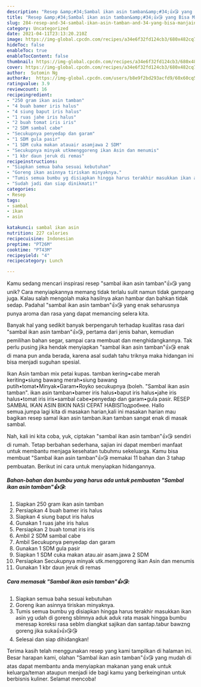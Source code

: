 ```yaml
---
description: "Resep &amp;#34;Sambal ikan asin tamban&amp;#34;👍😘 yang Bisa Manjain Lidah"
title: "Resep &amp;#34;Sambal ikan asin tamban&amp;#34;👍😘 yang Bisa Manjain Lidah"
slug: 284-resep-and-34-sambal-ikan-asin-tamban-and-34-yang-bisa-manjain-lidah
category: Uncategorized
date: 2021-04-11T23:13:20.210Z
image: https://img-global.cpcdn.com/recipes/a34e6f32fd124cb3/680x482cq70/sambal-ikan-asin-tamban-foto-resep-utama.jpg
hideToc: false
enableToc: true
enableTocContent: false
thumbnail: https://img-global.cpcdn.com/recipes/a34e6f32fd124cb3/680x482cq70/sambal-ikan-asin-tamban-foto-resep-utama.jpg
cover: https://img-global.cpcdn.com/recipes/a34e6f32fd124cb3/680x482cq70/sambal-ikan-asin-tamban-foto-resep-utama.jpg
author:  Sutomin Ng
authorAv:  https://img-global.cpcdn.com/users/b8e9f2bd293acfd9/60x60cq50/avatar.jpg
ratingvalue: 3.9
reviewcount: 16
recipeingredient:
- "250 gram ikan asin tamban"
- "4 buah bamer iris halus"
- "4 siung baput iris halus"
- "1 ruas jahe iris halus"
- "2 buah tomat iris iris"
- "2 SDM sambal cabe"
- "Secukupnya penyedap dan garam"
- "1 SDM gula pasir"
- "1 SDM cuka makan atauair asamjawa 2 SDM"
- "Secukupnya minyak utkmenggoreng ikan Asin dan menumis"
- "1 kbr daun jeruk di remas"
recipeinstructions:
- "Siapkan semua baha sesuai kebutuhan"
- "Goreng ikan asinnya tiriskan minyaknya."
- "Tumis semua bumbu yg disiapkan hingga harus terakhir masukkan ikan asin yg udah di goreng sblmnya aduk aduk rata masak hingga bumbu meresap koreksi rasa seblm diangkat sajikan dan santap.tabur bawzng goreng jika suka👍👍😘😘"
- "Sudah jadi dan siap dinikmati!"
categories:
- Resep
tags:
- sambal
- ikan
- asin

katakunci: sambal ikan asin 
nutrition: 227 calories
recipecuisine: Indonesian
preptime: "PT26M"
cooktime: "PT43M"
recipeyield: "4"
recipecategory: Lunch

---
```



Kamu sedang mencari inspirasi resep &#34;sambal ikan asin tamban&#34;👍😘 yang unik? Cara menyiapkannya memang tidak terlalu sulit namun tidak gampang juga. Kalau salah mengolah maka hasilnya akan hambar dan bahkan tidak sedap. Padahal &#34;sambal ikan asin tamban&#34;👍😘 yang enak seharusnya punya aroma dan rasa yang dapat memancing selera kita.


Banyak hal yang sedikit banyak berpengaruh terhadap kualitas rasa dari &#34;sambal ikan asin tamban&#34;👍😘, pertama dari jenis bahan, kemudian pemilihan bahan segar, sampai cara membuat dan menghidangkannya. Tak perlu pusing jika hendak menyiapkan &#34;sambal ikan asin tamban&#34;👍😘 enak di mana pun anda berada, karena asal sudah tahu triknya maka hidangan ini bisa menjadi suguhan spesial.

Ikan Asin tamban mix petai kupas. tamban kering•cabe merah keriting•siung bawang merah•siung bawang putih•tomat•Minyak•Garam•Royko secukupnya (boleh. &#34;Sambal ikan asin tamban&#34;. ikan asin tamban•bamer iris halus•baput iris halus•jahe iris halus•tomat iris iris•sambal cabe•penyedap dan garam•gula pasir. RESEP SAMBAL IKAN ASIN BIKIN NASI CEPAT HABISПодробнее. Hallo semua.jumpa lagi kita di masakan harian,kali ini masakan harian mau bagikan resep samal ikan asin tamban.ikan tamban sangat enak di masak sambal.


Nah, kali ini kita coba, yuk, ciptakan &#34;sambal ikan asin tamban&#34;👍😘 sendiri di rumah. Tetap berbahan sederhana, sajian ini dapat memberi manfaat untuk membantu menjaga kesehatan tubuhmu sekeluarga. Kamu bisa membuat &#34;Sambal ikan asin tamban&#34;👍😘 memakai 11 bahan dan 3 tahap pembuatan. Berikut ini cara untuk menyiapkan hidangannya.

<!--inarticleads1-->

##### Bahan-bahan dan bumbu yang harus ada untuk pembuatan &#34;Sambal ikan asin tamban&#34;👍😘:

1. Siapkan 250 gram ikan asin tamban
1. Persiapkan 4 buah bamer iris halus
1. Siapkan 4 siung baput iris halus
1. Gunakan 1 ruas jahe iris halus
1. Persiapkan 2 buah tomat iris iris
1. Ambil 2 SDM sambal cabe
1. Ambil Secukupnya penyedap dan garam
1. Gunakan 1 SDM gula pasir
1. Siapkan 1 SDM cuka makan atau.air asam.jawa 2 SDM
1. Persiapkan Secukupnya minyak utk.menggoreng ikan Asin dan menumis
1. Gunakan 1 kbr daun jeruk di remas




<!--inarticleads2-->

##### Cara memasak &#34;Sambal ikan asin tamban&#34;👍😘:

1. Siapkan semua baha sesuai kebutuhan
1. Goreng ikan asinnya tiriskan minyaknya.
1. Tumis semua bumbu yg disiapkan hingga harus terakhir masukkan ikan asin yg udah di goreng sblmnya aduk aduk rata masak hingga bumbu meresap koreksi rasa seblm diangkat sajikan dan santap.tabur bawzng goreng jika suka👍👍😘😘
1. Selesai dan siap dihidangkan!



Terima kasih telah menggunakan resep yang kami tampilkan di halaman ini. Besar harapan kami, olahan &#34;Sambal ikan asin tamban&#34;👍😘 yang mudah di atas dapat membantu anda menyiapkan makanan yang enak untuk keluarga/teman ataupun menjadi ide bagi kamu yang berkeinginan untuk berbisnis kuliner. Selamat mencoba!
